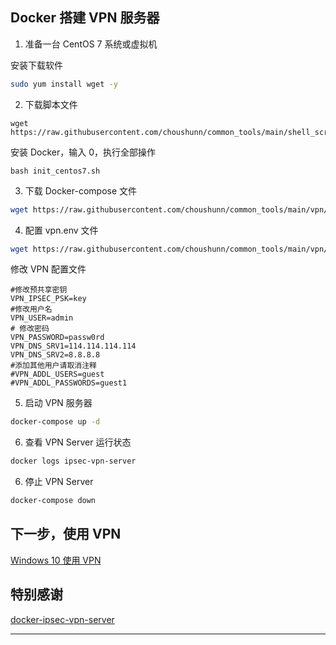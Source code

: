 ## Docker 搭建 VPN 服务器

1. 准备一台 CentOS 7 系统或虚拟机

安装下载软件
```sh
sudo yum install wget -y  
```

2. 下载脚本文件

```shell   
wget https://raw.githubusercontent.com/choushunn/common_tools/main/shell_script/init_centos7.sh
```
安装 Docker，输入 0，执行全部操作
```shell      
bash init_centos7.sh
```
3. 下载 Docker-compose 文件

```sh
wget https://raw.githubusercontent.com/choushunn/common_tools/main/vpn/docker-compose.yml
```

4. 配置 vpn.env 文件

```sh
wget https://raw.githubusercontent.com/choushunn/common_tools/main/vpn/vpn.env
```
修改 VPN 配置文件
```
#修改预共享密钥
VPN_IPSEC_PSK=key
#修改用户名
VPN_USER=admin
# 修改密码
VPN_PASSWORD=passw0rd
VPN_DNS_SRV1=114.114.114.114
VPN_DNS_SRV2=8.8.8.8
#添加其他用户请取消注释
#VPN_ADDL_USERS=guest
#VPN_ADDL_PASSWORDS=guest1
```

5. 启动 VPN 服务器

```sh
docker-compose up -d
```

6. 查看 VPN Server 运行状态

```sh
docker logs ipsec-vpn-server 
```

6. 停止 VPN Server

```sh
docker-compose down
```

## 下一步，使用 VPN
[Windows 10 使用 VPN](https://github.com/choushunn/common_tools/blob/main/vpn/Windows%2010%20%E4%BD%BF%E7%94%A8%20VPN.md)


## 特别感谢

[docker-ipsec-vpn-server](https://github.com/hwdsl2/docker-ipsec-vpn-server)

----

